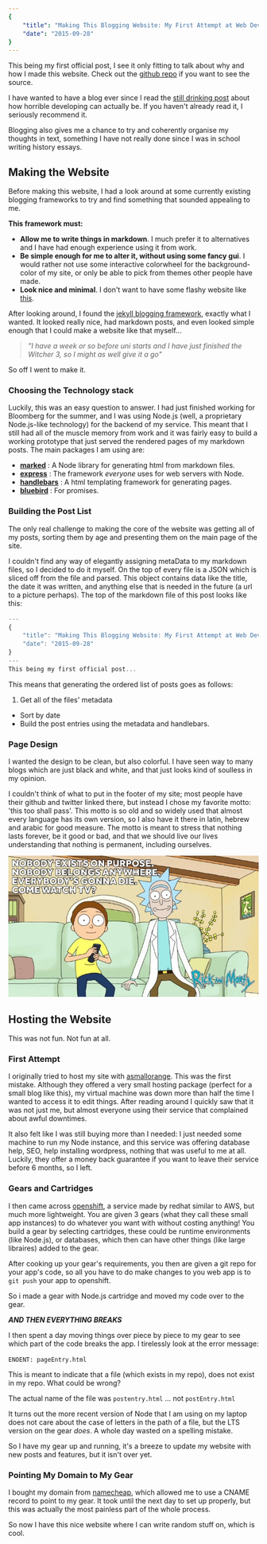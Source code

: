 ```yaml
---
{
    "title": "Making This Blogging Website: My First Attempt at Web Development",
    "date": "2015-09-28"
}
---
```

This being my first official post, I see it only fitting to talk about why and how I made this website. Check out the [github repo](https://github.com/coopie/mesite) if you want to see the source.

I have wanted to have a blog ever since I read the [still drinking post](http://www.stilldrinking.org/programming-sucks) about how horrible developing can actually be. If you haven't already read it, I seriously recommend it.

Blogging also gives me a chance to try and coherently organise my thoughts in text, something I have not really done since I was in school writing history essays.

## Making the Website ##

Before making this website, I had a look around at some currently existing blogging frameworks to try and find something that sounded appealing to me.

**This framework must:**
* **Allow me to write things in markdown**. I much prefer it to alternatives and I have had enough experience using it from work.
* **Be simple enough for me to alter it, without using some fancy gui**. I would rather not use some interactive colorwheel for the background-color of my site, or only be able to pick from themes other people have made.
* **Look nice and minimal**. I don't want to have some flashy website like [this](http://www.lingscars.com/).

After looking around, I found the [jekyll blogging framework](http://jekyllrb.com/), exactly what I wanted. It looked really nice, had markdown posts, and even looked simple enough that I could make a website like that myself...

>*"I have a week or so before uni starts and I have just finished the Witcher 3, so I might as well give it a go"*

So off I went to make it.

### Choosing the Technology stack ###

Luckily, this was an easy question to answer. I had just finished working for Bloomberg for the summer, and I was using Node.js (well, a proprietary Node.js-like technology) for the backend of my service. This meant that I still had all of the muscle memory from work and it was fairly easy to build a working prototype that just served the rendered pages of my markdown posts. The main packages I am using are:

* **[marked](https://github.com/chjj/marked)** : A Node library for generating html from markdown files.
* **[express](http://expressjs.com/)** : The framework *everyone* uses for web servers with Node.
* **[handlebars](http://handlebarsjs.com/)** : A html templating framework for generating pages.
* **[bluebird](https://github.com/petkaantonov/bluebird)** : For promises.

### Building the Post List ###

The only real challenge to making the core of the website was getting all of my posts, sorting them by age and presenting them on the main page of the site.

I couldn't find any way of elegantly assigning metaData to my markdown files, so I decided to do it myself. On the top of every file is a JSON which is sliced off from the file and parsed. This object contains data like the title, the date it was written, and anything else that is needed in the future (a url to a picture perhaps). The top of the markdown file of this post looks like this:

```javascript
---
{
    "title": "Making This Blogging Website: My First Attempt at Web Development",
    "date": "2015-09-28"
}
---
This being my first official post...
```

This means that generating the ordered list of posts goes as follows:

1. Get all of the files' metadata
* Sort by date
* Build the post entries using the metadata and handlebars.

### Page Design ###
I wanted the design to be clean, but also colorful. I have seen way to many blogs which are just black and white, and that just looks kind of soulless in my opinion.

I couldn't think of what to put in the footer of my site; most people have their github and twitter linked there, but instead I chose my favorite motto: 'this too shall pass'. This motto is so old and so widely used that almost every language has its own version, so I also have it there in latin, hebrew and arabic for good measure. The motto is meant to stress that nothing lasts forever, be it good or bad, and that we should live our lives understanding that nothing is permanent, including ourselves.

![Nothing lasts forever](/resource/images/rick-and-morty-watch-tv.jpg)

## Hosting the Website ##

This was not fun. Not fun at all.

### First Attempt ###

I originally tried to host my site with [asmallorange](http://www.asmallorange.com). This was the first mistake. Although they offered a very small hosting package (perfect for a small blog like this), my virtual machine was down more than half the time I wanted to access it to edit things. After reading around I quickly saw that it was not just me, but almost everyone using their service that complained about awful downtimes.

It also felt like I was still buying more than I needed: I just needed some machine to run my Node instance, and this service was offering database help, SEO, help installing wordpress, nothing that was useful to me at all. Luckily, they offer a money back guarantee if you want to leave their service before 6 months, so I left.

### Gears and Cartridges ###

I then came across [openshift](http://openshift.redhat.com), a service made by redhat similar to AWS, but much more lightweight. You are given 3 gears (what they call these small app instances) to do whatever you want with without costing anything! You build a gear by selecting cartridges, these could be runtime environments (like Node.js), or databases, which then can have other things (like large libraires) added to the gear.

After cooking up your gear's requirements, you then are given a git repo for your app's code, so all you have to do make changes to you web app is to `git push` your app to openshift.

So i made a gear with Node.js cartridge and moved my code over to the gear.

***AND THEN EVERYTHING BREAKS***

I then spent a day moving things over piece by piece to my gear to see which part of the code breaks the app. I tirelessly look at the error message:

 `ENOENT: pageEntry.html`

This is meant to indicate that a file (which exists in my repo), does not exist in my repo. What could be wrong?

The actual name of the file was `postentry.html` ... not `postEntry.html`

It turns out the more recent version of Node that I am using on my laptop does not care about the case of letters in the path of a file, but the LTS version on the gear *does*. A whole day wasted on a spelling mistake.

So I have my gear up and running, it's a breeze to update my website with new posts and features, but it isn't over yet.

### Pointing My Domain to My Gear ###

I bought my domain from [namecheap](http://www.namecheap.com), which allowed me to use a CNAME record to point to my gear. It took until the next day to set up properly, but this was actually the most painless part of the whole process.

So now I have this nice website where I can write random stuff on, which is cool.
